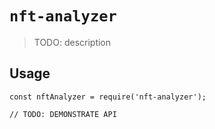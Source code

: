 # `nft-analyzer`

> TODO: description

## Usage

```
const nftAnalyzer = require('nft-analyzer');

// TODO: DEMONSTRATE API
```
